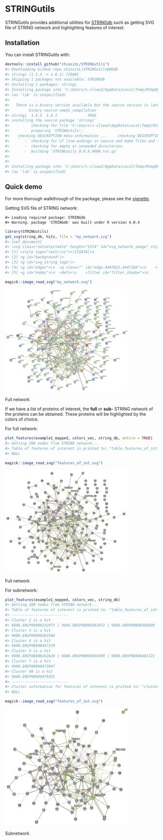 
<!-- README.md is generated from README.Rmd. Please edit that file -->

# STRINGutils

<!-- badges: start -->
<!-- badges: end -->

STRINGutils provides additional utilities for
[STRINGdb](https://www.bioconductor.org/packages/release/bioc/html/STRINGdb.html)
such as getting SVG file of STRING network and highlighting features of
interest.

## Installation

You can install STRINGutils with:

``` r
devtools::install_github("chiasinL/STRINGutils")
#> Downloading GitHub repo chiasinL/STRINGutils@HEAD
#> stringi (1.5.3 -> 1.6.1) [CRAN]
#> Skipping 1 packages not available: STRINGdb
#> Installing 1 packages: stringi
#> Installing package into 'C:/Users/s-cliew2/AppData/Local/Temp/RtmpQ9rQrH/temp_libpath87d417364979'
#> (as 'lib' is unspecified)
#> 
#>   There is a binary version available but the source version is later:
#>         binary source needs_compilation
#> stringi  1.5.3  1.6.1              TRUE
#> installing the source package 'stringi'
#>          checking for file 'C:\Users\s-cliew2\AppData\Local\Temp\RtmpOk0vql\remotesa2dc39194816\chiasinL-STRINGutils-a7da7e7/DESCRIPTION' ...     checking for file 'C:\Users\s-cliew2\AppData\Local\Temp\RtmpOk0vql\remotesa2dc39194816\chiasinL-STRINGutils-a7da7e7/DESCRIPTION' ...   v  checking for file 'C:\Users\s-cliew2\AppData\Local\Temp\RtmpOk0vql\remotesa2dc39194816\chiasinL-STRINGutils-a7da7e7/DESCRIPTION' (548ms)
#>       -  preparing 'STRINGutils':
#>    checking DESCRIPTION meta-information ...     checking DESCRIPTION meta-information ...   v  checking DESCRIPTION meta-information
#>       -  checking for LF line-endings in source and make files and shell scripts
#>       -  checking for empty or unneeded directories
#>       -  building 'STRINGutils_0.0.0.9000.tar.gz'
#>      
#> 
#> Installing package into 'C:/Users/s-cliew2/AppData/Local/Temp/RtmpQ9rQrH/temp_libpath87d417364979'
#> (as 'lib' is unspecified)
```

## Quick demo

For more thorough walkthrough of the package, please see the
[vignette](./vignettes/STRINGutils_Vignette.Rmd).

Getting SVG file of STRING network:

    #> Loading required package: STRINGdb
    #> Warning: package 'STRINGdb' was built under R version 4.0.4

``` r
library(STRINGutils)
get_svg(string_db, hits, file = "my_network.svg")
#> {xml_document}
#> <svg class="notselectable" height="1574" id="svg_network_image" style="vertical-align:top;" width="1867" xmlns="http://www.w3.org/2000/svg" xmlns:svg="http://www.w3.org/2000/svg" xmlns:xlink="http://www.w3.org/1999/xlink">
#> [1] <style type="text/css"><![CDATA[\n                               .nwbubbl ...
#> [2] <g id="background"/>
#> [3] <g id="svg_string_logo"/>
#> [4] <g id="edges">\n  <g class="" id="edge.4447812.4447168">\n    <line class ...
#> [5] <g id="nodes">\n  <defs>\n    <filter id="filter_shadow">\n      <feGauss ...
```

``` r
magick::image_read_svg("my_network.svg")
```

<div class="figure">

<img src="man/figures/README-view_svg1-1.png" alt="Full network" width="80%" />
<p class="caption">
Full network
</p>

</div>

If we have a list of proteins of interest, the **full** or **sub-**
STRING network of the proteins can be obtained. These proteins will be
highlighted by the colors of choice.

For full network:

``` r
plot_features(example1_mapped, colors_vec, string_db, entire = TRUE)
#> Getting 200 nodes from STRING network...
#> Table of features of interest is printed to: "table_features_of_int.csv"
#> NULL
```

``` r
magick::image_read_svg("features_of_int.svg")
```

<div class="figure">

<img src="man/figures/README-view_svg2-1.png" alt="Full network" width="80%" />
<p class="caption">
Full network
</p>

</div>

For subnetwork:

``` r
plot_features(example1_mapped, colors_vec, string_db)
#> Getting 200 nodes from STRING network...
#> Table of features of interest is printed to: "table_features_of_int.csv"
#> --------------------------
#> Cluster 2 is a hit
#> 9606.ENSP00000232975 | 9606.ENSP00000361072 | 9606.ENSP00000369699
#> Cluster 3 is a hit
#> 9606.ENSP00000362560
#> Cluster 4 is a hit
#> 9606.ENSP00000447378
#> Cluster 5 is a hit
#> 9606.ENSP00000262629 | 9606.ENSP00000369299 | 9606.ENSP00000481721
#> Cluster 7 is a hit
#> 9606.ENSP00000473047
#> Cluster 40 is a hit
#> 9606.ENSP00000479355
#> --------------------------
#> Cluster information for features of interest is printed to: "cluster_info_features_of_int.csv" since entire = FALSE
#> NULL
```

``` r
magick::image_read_svg("features_of_int.svg")
```

<div class="figure">

<img src="man/figures/README-view_svg3-1.png" alt="Subnetwork" width="80%" />
<p class="caption">
Subnetwork
</p>

</div>
